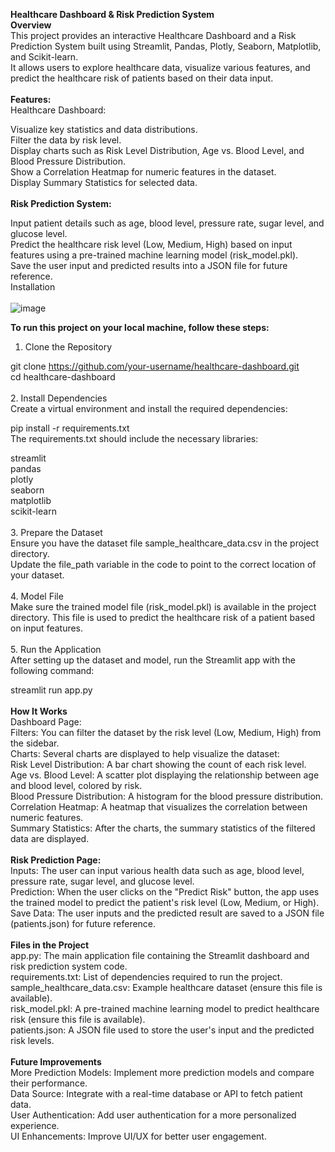 **Healthcare Dashboard & Risk Prediction System<br>
Overview**<br>
This project provides an interactive Healthcare Dashboard and a Risk Prediction System built using Streamlit, Pandas, Plotly, Seaborn, Matplotlib, and Scikit-learn. <br> It allows users to explore healthcare data, visualize various features, and predict the healthcare risk of patients based on their data input.<br>
<br>
**Features:**<br>
Healthcare Dashboard:<br>

Visualize key statistics and data distributions.<br>
Filter the data by risk level.<br>
Display charts such as Risk Level Distribution, Age vs. Blood Level, and Blood Pressure Distribution.<br>
Show a Correlation Heatmap for numeric features in the dataset.<br>
Display Summary Statistics for selected data.<br>
<br>
**Risk Prediction System:**<br>

Input patient details such as age, blood level, pressure rate, sugar level, and glucose level.<br>
Predict the healthcare risk level (Low, Medium, High) based on input features using a pre-trained machine learning model (risk_model.pkl).<br>
Save the user input and predicted results into a JSON file for future reference.<br>
Installation<br>
<br>
![image](https://github.com/user-attachments/assets/0718e524-70b3-462e-b621-5b04468c4708)

**To run this project on your local machine, follow these steps:**<br>

1. Clone the Repository<br>

git clone https://github.com/your-username/healthcare-dashboard.git<br>
cd healthcare-dashboard<br>
<br>
2. Install Dependencies<br>
Create a virtual environment and install the required dependencies:<br>

pip install -r requirements.txt<br>
The requirements.txt should include the necessary libraries:<br>

streamlit<br>
pandas<br>
plotly<br>
seaborn<br>
matplotlib<br>
scikit-learn<br>
<br>
3. Prepare the Dataset<br>
Ensure you have the dataset file sample_healthcare_data.csv in the project directory.<br> Update the file_path variable in the code to point to the correct location of your dataset.<br>
<br>
4. Model File<br>
Make sure the trained model file (risk_model.pkl) is available in the project directory. This file is used to predict the healthcare risk of a patient based on input features.<br>
<br>
5. Run the Application<br>
After setting up the dataset and model, run the Streamlit app with the following command:<br>

streamlit run app.py<br>
<br>
**How It Works**<br>
Dashboard Page:<br>
Filters: You can filter the dataset by the risk level (Low, Medium, High) from the sidebar.<br>
Charts: Several charts are displayed to help visualize the dataset:<br>
Risk Level Distribution: A bar chart showing the count of each risk level.<br>
Age vs. Blood Level: A scatter plot displaying the relationship between age and blood level, colored by risk.<br>
Blood Pressure Distribution: A histogram for the blood pressure distribution.<br>
Correlation Heatmap: A heatmap that visualizes the correlation between numeric features.<br>
Summary Statistics: After the charts, the summary statistics of the filtered data are displayed.<br>
<br>
**Risk Prediction Page:**<br>
Inputs: The user can input various health data such as age, blood level, pressure rate, sugar level, and glucose level.<br>
Prediction: When the user clicks on the "Predict Risk" button, the app uses the trained model to predict the patient's risk level (Low, Medium, or High).<br>
Save Data: The user inputs and the predicted result are saved to a JSON file (patients.json) for future reference.<br>
<br>
**Files in the Project**<br>
app.py: The main application file containing the Streamlit dashboard and risk prediction system code.<br>
requirements.txt: List of dependencies required to run the project.<br>
sample_healthcare_data.csv: Example healthcare dataset (ensure this file is available).<br>
risk_model.pkl: A pre-trained machine learning model to predict healthcare risk (ensure this file is available).<br>
patients.json: A JSON file used to store the user's input and the predicted risk levels.<br>
<br>
**Future Improvements**<br>
More Prediction Models: Implement more prediction models and compare their performance.<br>
Data Source: Integrate with a real-time database or API to fetch patient data.<br>
User Authentication: Add user authentication for a more personalized experience.<br>
UI Enhancements: Improve UI/UX for better user engagement.<br>
